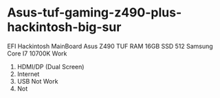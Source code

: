 # Asus-tuf-gaming-z490-plus-hackintosh-big-sur
EFI Hackintosh
MainBoard Asus Z490 TUF
RAM 16GB
SSD 512 Samsung
Core I7 10700K
Work
  1. HDMI/DP (Dual Screen)
  2. Internet
  3. USB
Not Work
  1. Not 
